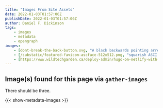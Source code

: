 ```yaml
---
title: "Images From Site Assets"
date: 2022-01-03T01:57:06Z
publishDate: 2022-01-03T01:57:06Z
author: Daniel F. Dickinson
tags:
    - images
    - metadata
    - opengraph
images:
    - [dont-break-the-back-button.svg, "A black backwards pointing arrow with a red 'stop' circle over the top"]
    - [/substatic/featured-favicon-ascface-512x512.png, "squarish ASCI art smiley"]
    - [https://www.wildtechgarden.ca/deploy-admin/hugo-on-netlify-with-wsl/cover-hugo-source-code-in-vscode.png, "a screenshot of source code in VSCode editor"]
---
```


## Image(s) found for this page via ``gather-images``

There should be three.

{{< show-metadata-images >}}
